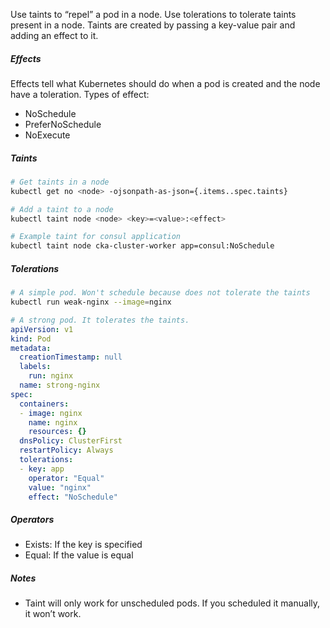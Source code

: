 Use taints to “repel” a pod in a node. Use tolerations to tolerate taints present in a node. Taints are created by passing a key-value pair and adding an effect to it.

##### Effects
Effects tell what Kubernetes should do when a pod is created and the node have a toleration. Types of effect:
-   NoSchedule
-   PreferNoSchedule
-   NoExecute

##### Taints
```bash
# Get taints in a node
kubectl get no <node> -ojsonpath-as-json={.items..spec.taints}

# Add a taint to a node
kubectl taint node <node> <key>=<value>:<effect>

# Example taint for consul application
kubectl taint node cka-cluster-worker app=consul:NoSchedule
```

##### Tolerations
```bash
# A simple pod. Won't schedule because does not tolerate the taints
kubectl run weak-nginx --image=nginx
```

```yaml
# A strong pod. It tolerates the taints.
apiVersion: v1
kind: Pod
metadata:
  creationTimestamp: null
  labels:
    run: nginx
  name: strong-nginx
spec:
  containers:
  - image: nginx
    name: nginx
    resources: {}
  dnsPolicy: ClusterFirst
  restartPolicy: Always
  tolerations:
  - key: app
    operator: "Equal"
    value: "nginx"
    effect: "NoSchedule"
```

##### Operators
-   Exists: If the key is specified
-   Equal: If the value is equal

##### Notes
-   Taint will only work for unscheduled pods. If you scheduled it manually, it won’t work.
